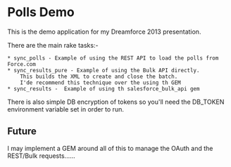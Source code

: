 Polls Demo
=========

This is the demo application for my Dreamforce 2013 presentation. 

There are the main rake tasks:-

	* sync_polls - Example of using the REST API to load the polls from Force.com
	* sync_results_pure - Example of using the Bulk API directly.   
		This builds the XML to create and close the batch.  
		I'de recommend this technique over the using th GEM
	* sync_results -  Example of using th salesforce_bulk_api gem
	
There is also simple DB encryption of tokens so you'll need the DB_TOKEN environment variable set in order to run.   


Future
------

I may implement a GEM around all of this to manage the OAuth and the REST/Bulk requests......